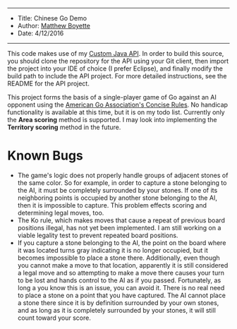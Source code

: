 *******************************************************************

* Title:  Chinese Go Demo
* Author: [Matthew Boyette](mailto:Dyndrilliac@gmail.com)
* Date:   4/12/2016

*******************************************************************

This code makes use of my [Custom Java API](https://github.com/Dyndrilliac/java-custom-api). In order to build this source, you should clone the repository for the API using your Git client, then import the project into your IDE of choice (I prefer Eclipse), and finally modify the build path to include the API project. For more detailed instructions, see the README for the API project.

This project forms the basis of a single-player game of Go against an AI opponent using the [American Go Association's Concise Rules](http://www.usgo.org/files/pdf/conciserules.pdf). No handicap functionality is available at this time, but it is on my todo list. Currently only the __Area scoring__ method is supported. I may look into implementing the __Territory scoring__ method in the future.

# Known Bugs

* The game's logic does not properly handle groups of adjacent stones of the same color. So for example, in order to capture a stone belonging to the AI, it must be completely surrounded by your stones. If one of its neighboring points is occupied by another stone belonging to the AI, then it is impossible to capture. This problem effects scoring and determining legal moves, too.
* The Ko rule, which makes moves that cause a repeat of previous board positions illegal, has not yet been implemented. I am still working on a viable legality test to prevent repeated board positions.
* If you capture a stone belonging to the AI, the point on the board where it was located turns gray indicating it is no longer occupied, but it becomes impossible to place a stone there. Additionally, even though you cannot make a move to that location, apparently it is still considered a legal move and so attempting to make a move there causes your turn to be lost and hands control to the AI as if you passed. Fortunately, as long a you know this is an issue, you can avoid it. There is no real need to place a stone on a point that you have captured. The AI cannot place a stone there since it is by definition surrounded by your own stones, and as long as it is completely surrounded by your stones, it will still count toward your score.
